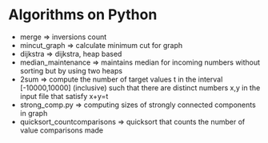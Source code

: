 # Algorithms on Python 

* merge => inversions count
* mincut_graph => calculate minimum cut for graph
* dijkstra => dijkstra, heap based
* median_maintenance => maintains median for incoming numbers without sorting but by using two heaps
* 2sum => compute the number of target values t in the interval [-10000,10000] (inclusive) such that there are distinct numbers x,y in the input file that satisfy x+y=t
* strong_comp.py => computing sizes of strongly connected components in graph 
* quicksort_countcomparisons => quicksort that counts the number of value comparisons made 